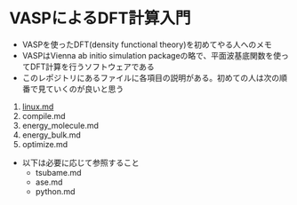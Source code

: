 # VASPによるDFT計算入門
* VASPを使ったDFT(density functional theory)を初めてやる人へのメモ
* VASPはVienna ab initio simulation packageの略で、平面波基底関数を使ってDFT計算を行うソフトウェアである
* このレポジトリにあるファイルに各項目の説明がある。初めての人は次の順番で見ていくのが良いと思う
1. [linux.md](https://github.com/ishikawa-group/gaussian_how_to/blob/main/linux.md)
2. compile.md
3. energy_molecule.md
4. energy_bulk.md
5. optimize.md

* 以下は必要に応じて参照すること
  + tsubame.md
  + ase.md
  + python.md
